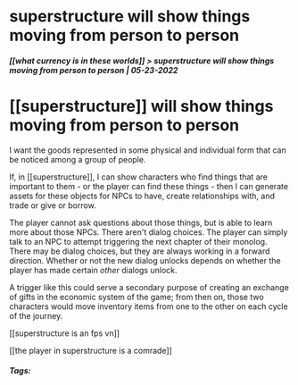 # superstructure will show things moving from person to person
##### [[what currency is in these worlds]] > superstructure will show things moving from person to person | 05-23-2022

# [[superstructure]] will show things moving from person to person
I want the goods represented in some physical and individual form that can be noticed among a group of people.

If, in [[superstructure]], I can show characters who find things that are important to them - or the player can find these things - then I can generate assets for these objects for NPCs to have, create relationships with, and trade or give or borrow.

The player cannot ask questions about those things, but is able to learn more about those NPCs. There aren't dialog choices. The player can simply talk to an NPC to attempt triggering the next chapter of their monolog. There may be dialog choices, but they are always working in a forward direction. Whether or not the new dialog unlocks depends on whether the player has made certain _other_ dialogs unlock.

A trigger like this could serve a secondary purpose of creating an exchange of gifts in the economic system of the game; from then on, those two characters would move inventory items from one to the other on each cycle of the journey.

[[superstructure is an fps vn]]

[[the player in superstructure is a comrade]]

##### Tags: 